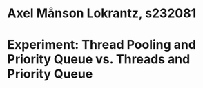 # Axel Månson Lokrantz, s232081
# Experiment: Thread Pooling and Priority Queue vs. Threads and Priority Queue
